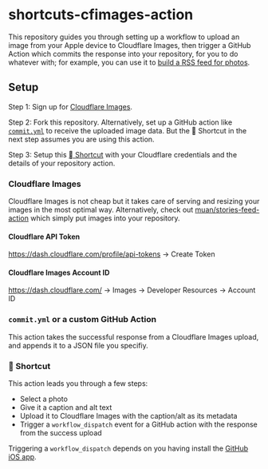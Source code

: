 # shortcuts-cfimages-action

This repository guides you through setting up a workflow to upload an image from your Apple device to Cloudflare Images, then trigger a GitHub Action which commits the response into your repository, for you to do whatever with; for example, you can use it to [build a RSS feed for photos](https://muan.co/photos.xml). 

## Setup

Step 1: Sign up for [Cloudflare Images](https://www.cloudflare.com/products/cloudflare-images/).

Step 2: Fork this repository. Alternatively, set up a GitHub action like [`commit.yml`](.github/workflows/commit.yml) to receive the uploaded image data. But the  Shortcut in the next step assumes you are using this action.

Step 3: Setup this [ Shortcut](https://www.icloud.com/shortcuts/accdd822b5c0461eaaf24c6219ed9699) with your Cloudflare credentials and the details of your repository action.

### Cloudflare Images

Cloudflare Images is not cheap but it takes care of serving and resizing your images in the most optimal way. Alternatively, check out [muan/stories-feed-action](https://github.com/muan/stories-feed-action) which simply put images into your repository.

#### **Cloudflare API Token**

https://dash.cloudflare.com/profile/api-tokens → Create Token

#### **Cloudflare Images Account ID**

https://dash.cloudflare.com/ → Images → Developer Resources → Account ID

### `commit.yml` or a custom GitHub Action

This action takes the successful response from a Cloudflare Images upload, and appends it to a JSON file you specifiy.

###  Shortcut

This action leads you through a few steps:

- Select a photo
- Give it a caption and alt text
- Upload it to Cloudflare Images with the caption/alt as its metadata
- Trigger a `workflow_dispatch` event for a GitHub action with the response from the success upload

Triggering a `workflow_dispatch` depends on you having install the [GitHub iOS app](https://apps.apple.com/app/github/id1477376905).
